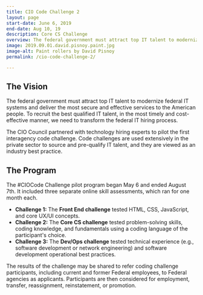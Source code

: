 ```yaml
---
title: CIO Code Challenge 2
layout: page
start-date: June 6, 2019
end-date: Aug 10, 19
description: Core CS Challenge
overview: The federal government must attract top IT talent to modernize federal IT systems and deliver the most secure and effective services to the American people. To recruit the best qualified IT talent, in the most timely and cost-effective manner, we need to transform the federal IT hiring process.
image: 2019.09.01.david.pisnoy.paint.jpg
image-alt: Paint rollers by David Pisnoy
permalink: /cio-code-challenge-2/

---
```


## The Vision
The federal government must attract top IT talent to modernize federal IT systems and deliver the most secure and effective services to the American people. To recruit the best qualified IT talent, in the most timely and cost-effective manner, we need to transform the federal IT hiring process.

The CIO Council partnered with technology hiring experts to pilot the first interagency code challenge. Code challenges are used extensively in the private sector to source and pre-qualify IT talent, and they are viewed as an industry best practice.

## The Program

The #CIOCode Challenge pilot program began May 6 and ended August 7th. It included three separate online skill assessments, which ran for one month each.

- **Challenge 1:** The **Front End challenge** tested HTML, CSS, JavaScript, and core UX/UI concepts.
- **Challenge 2:** The **Core CS challenge** tested problem-solving skills, coding knowledge, and fundamentals using a coding language of the participant's choice.
- **Challenge 3:** The **Dev/Ops challenge** tested technical experience (e.g., software development or network engineering) and software development operational best practices.

The results of the challenge may be shared to refer coding challenge participants, including current and former Federal employees, to Federal agencies as applicants. Participants are then considered for employment, transfer, reassignment, reinstatement, or promotion.
